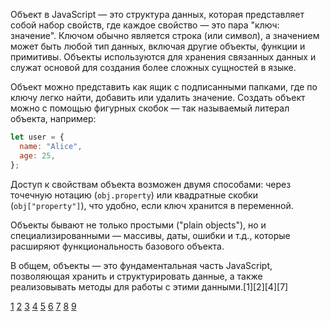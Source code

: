 Объект в JavaScript — это структура данных, которая представляет собой набор свойств, где каждое свойство — это пара "ключ: значение". Ключом обычно является строка (или символ), а значением может быть любой тип данных, включая другие объекты, функции и примитивы. Объекты используются для хранения связанных данных и служат основой для создания более сложных сущностей в языке.

Объект можно представить как ящик с подписанными папками, где по ключу легко найти, добавить или удалить значение. Создать объект можно с помощью фигурных скобок — так называемый литерал объекта, например:

```js
let user = {
  name: "Alice",
  age: 25,
};
```

Доступ к свойствам объекта возможен двумя способами: через точечную нотацию (`obj.property`) или квадратные скобки (`obj["property"]`), что удобно, если ключ хранится в переменной.

Объекты бывают не только простыми ("plain objects"), но и специализированными — массивы, даты, ошибки и т.д., которые расширяют функциональность базового объекта.

В общем, объекты — это фундаментальная часть JavaScript, позволяющая хранить и структурировать данные, а также реализовывать методы для работы с этими данными.[1][2][4][7]

[1](https://learn.javascript.ru/object)
[2](https://developer.mozilla.org/ru/docs/Web/JavaScript/Guide/Working_with_objects)
[3](https://developer.mozilla.org/ru/docs/Web/JavaScript/Reference/Global_Objects/Object)
[4](https://doka.guide/js/object/)
[5](https://proglib.io/p/uchebnik-po-javascript-rabota-s-obektami-2022-08-07)
[6](https://elbrusboot.camp/blog/obiekty-v-javascript/)
[7](https://developer.mozilla.org/ru/docs/Learn_web_development/Core/Scripting/Object_basics)
[8](https://habr.com/ru/companies/wirex/articles/419193/)
[9](https://foxminded.ua/ru/javascript-obekt/)
